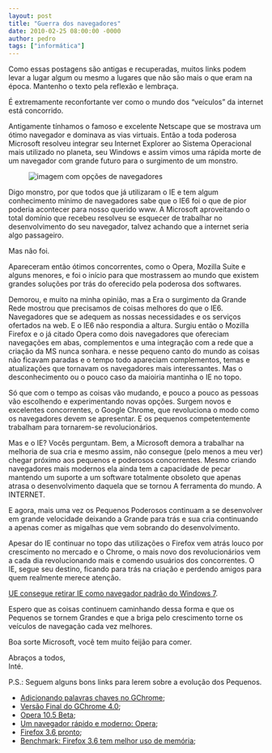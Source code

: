 ```yaml
---
layout: post
title: "Guerra dos navegadores"
date: 2010-02-25 08:00:00 -0000
author: pedro
tags: ["informática"]
---
```

<div class="aviso">Como essas postagens são antigas e recuperadas, muitos links podem levar a lugar algum ou mesmo a lugares que não são mais o que eram na época. Mantenho o texto pela reflexão e lembraça.</div>
  
É extremamente reconfortante ver como o mundo dos “veículos” da internet está concorrido.  

Antigamente tínhamos o famoso e excelente Netscape que se mostrava um ótimo navegador e dominava as vias virtuais. Então a toda poderosa Microsoft resolveu integrar seu Internet Explorer ao Sistema Operacional mais utilizado no planeta, seu Windows e assim vimos uma rápida morte de um navegador com grande futuro para o surgimento de um monstro.  
<figure class="gallery-post-flutua">
    <img src="{{ site.baseurl }}/assets/fotos/2010/02/Qual-navegador-escolher.jpg" alt="imagem com opções de navegadores" title="imagem com opções de navegadores. Firefox 3, IE 8, Chrome, Opera, Safari e Flock">
</figure>
Digo monstro, por que todos que já utilizaram o IE e tem algum conhecimento mínimo de navegadores sabe que o IE6 foi o que de pior poderia acontecer para nosso querido www. A Microsoft aproveitando o total domínio que recebeu resolveu se esquecer de trabalhar no desenvolvimento do seu navegador, talvez achando que a internet seria algo passageiro.  

Mas não foi.  

Apareceram então ótimos concorrentes, como o Opera, Mozilla Suite e alguns menores, e foi o início para que mostrassem ao mundo que existem grandes soluções por trás do oferecido pela poderosa dos softwares.  

Demorou, e muito na minha opinião, mas a Era o surgimento da Grande Rede mostrou que precisamos de coisas melhores do que o IE6. Navegadores que se adequem as nossas necessidades e os serviços ofertados na web. E o IE6 não respondia a altura.
Surgiu então o Mozilla Firefox e o já citado Opera como dois navegadores que ofereciam navegações em abas, complementos e uma integração com a rede que a criação da MS nunca sonhara. e nesse pequeno canto do mundo as coisas não ficavam paradas e o tempo todo apareciam complementos, temas e atualizações que tornavam os navegadores mais interessantes. Mas o desconhecimento ou o pouco caso da maioiria mantinha o IE no topo.  

Só que com o tempo as coisas vão mudando, e pouco a pouco as pessoas vão escolhendo e experimentando novas opções. Surgem novos e excelentes concorrentes, o Google Chrome, que revoluciona o modo como os navegadores devem se apresentar. E os pequenos competentemente trabalham para tornarem-se revolucionários.  

Mas e o IE? Vocês perguntam. Bem, a Microsoft demora a trabalhar na melhoria de sua cria e mesmo assim, não consegue (pelo menos a meu ver) chegar próximo aos pequenos e poderosos concorrentes. Mesmo criando navegadores mais modernos ela ainda tem a capacidade de pecar mantendo um suporte a um software totalmente obsoleto que apenas atrasa o desenvolvimento daquela que se tornou A ferramenta do mundo. A INTERNET.  

E agora, mais uma vez os Pequenos Poderosos continuam a se desenvolver em grande velocidade deixando a Grande para trás e sua cria continuando a apenas comer as migalhas que vem sobrando do desenvolvimento.  

Apesar do IE continuar no topo das utilizações o Firefox vem atrás louco por crescimento no mercado e o Chrome, o mais novo dos revolucionários vem a cada dia revolucionando mais e comendo usuários dos concorrentes. O IE, segue seu destino, ficando para trás na criação e perdendo amigos para quem realmente merece atenção.  

<a href="http://www.winajuda.com/2010/02/20/tela-de-selecao-navegadores-e-formato-do-office-2010/" class="linkum">UE consegue retirar IE como navegador padrão do Windows 7</a>.  

Espero que as coisas continuem caminhando dessa forma e que os Pequenos se tornem Grandes e que a briga pelo crescimento torne os veículos de navegação cada vez melhores.  

Boa sorte Microsoft, você tem muito feijão para comer.  

Abraços a todos,  
Inté.

P.S.: Seguem alguns bons links para lerem sobre a evolução dos Pequenos.

<ul>
<li><a href="http://googlediscovery.com/2010/02/24/como-adicionar-palavras-chave-aos-favoritos-do-chrome/" class="linkum">Adicionando palavras chaves no GChrome</a>;</li>
<li><a href="http://googlediscovery.com/2010/01/26/liberada-a-versao-final-do-google-chrome-4-0/" class="linkum">Versão Final do GChrome 4.0</a>;</li>
<li><a href="http://www.winajuda.com/2010/02/12/download-opera-105-beta/" class="linkum">Opera 10.5 Beta</a>;</li>
<li><a href="http://www.ferramentasblog.com/2010/02/opera-1050-beta-um-navegador-rapido-e.html" class="linkum">Um navegador rápido e moderno: Opera</a>;</li>
<li><a href="http://idgnow.uol.com.br/internet/2010/01/21/mozilla-libera-versao-final-do-firefox-3.6/" class="linkum">Firefox 3.6 pronto</a>;</li>
<li><a href="http://www.guiadopc.com.br/noticias/12995/benchmark-firefox-3-6-e-o-navegador-com-melhor-uso-de-memoria.html" class="linkum">Benchmark: Firefox 3.6 tem melhor uso de memória</a>;</li></ul>

